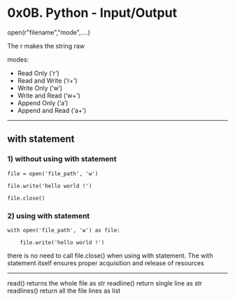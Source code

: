 # 0x0B. Python - Input/Output


open(r"filename","mode",....)

The r makes the string raw

modes:

- Read Only (‘r’)
- Read and Write (‘r+’)
- Write Only (‘w’)
- Write and Read (‘w+’)
- Append Only (‘a’)
- Append and Read (‘a+’)

--------------------------------------------------------

## with statement

### 1) without using with statement

```
file = open('file_path', 'w')

file.write('hello world !')

file.close()
```

### 2) using with statement
```
with open('file_path', 'w') as file:

    file.write('hello world !')
```

there is no need to call file.close() when using with statement. The with statement itself ensures proper acquisition and release of resources

--------------------------------------------------------

read() returns the whole file as str
readline() return single line as str
readlines() return all the file lines as list
